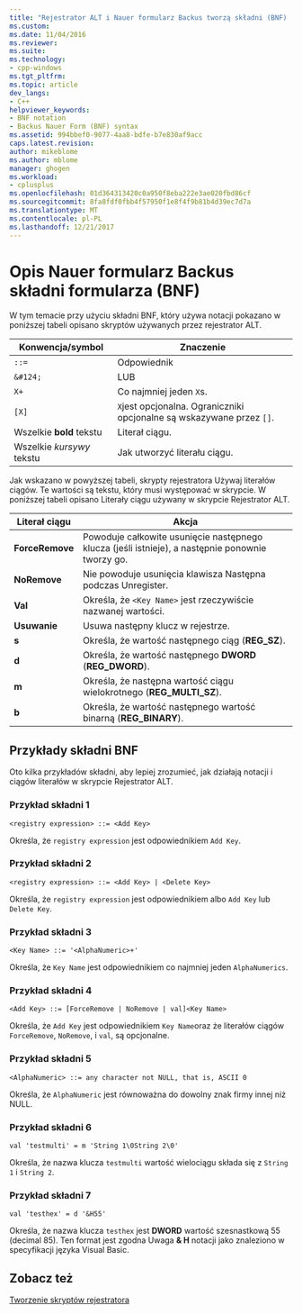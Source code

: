 ```yaml
---
title: "Rejestrator ALT i Nauer formularz Backus tworzą składni (BNF) | Dokumentacja firmy Microsoft"
ms.custom: 
ms.date: 11/04/2016
ms.reviewer: 
ms.suite: 
ms.technology:
- cpp-windows
ms.tgt_pltfrm: 
ms.topic: article
dev_langs:
- C++
helpviewer_keywords:
- BNF notation
- Backus Nauer Form (BNF) syntax
ms.assetid: 994bbef0-9077-4aa8-bdfe-b7e830af9acc
caps.latest.revision: 
author: mikeblome
ms.author: mblome
manager: ghogen
ms.workload:
- cplusplus
ms.openlocfilehash: 01d364313420c0a950f8eba222e3ae020fbd86cf
ms.sourcegitcommit: 8fa8fdf0fbb4f57950f1e8f4f9b81b4d39ec7d7a
ms.translationtype: MT
ms.contentlocale: pl-PL
ms.lasthandoff: 12/21/2017
---
```

# <a name="understanding-backus-nauer-form-bnf-syntax"></a>Opis Nauer formularz Backus składni formularza (BNF)
W tym temacie przy użyciu składni BNF, który używa notacji pokazano w poniższej tabeli opisano skryptów używanych przez rejestrator ALT.  
  
|Konwencja/symbol|Znaczenie|  
|------------------------|-------------|  
|`::=`|Odpowiednik|  
|`&#124;`|LUB|  
|`X+`|Co najmniej jeden `X`s.|  
|`[X]`|`X`jest opcjonalna. Ograniczniki opcjonalne są wskazywane przez `[]`.|  
|Wszelkie **bold** tekstu|Literał ciągu.|  
|Wszelkie *kursywy* tekstu|Jak utworzyć literału ciągu.|  
  
 Jak wskazano w powyższej tabeli, skrypty rejestratora Używaj literałów ciągów. Te wartości są tekstu, który musi występować w skrypcie. W poniższej tabeli opisano Literały ciągu używany w skrypcie Rejestrator ALT.  
  
|Literał ciągu|Akcja|  
|--------------------|------------|  
|**ForceRemove**|Powoduje całkowite usunięcie następnego klucza (jeśli istnieje), a następnie ponownie tworzy go.|  
|**NoRemove**|Nie powoduje usunięcia klawisza Następna podczas Unregister.|  
|**Val**|Określa, że `<Key Name>` jest rzeczywiście nazwanej wartości.|  
|**Usuwanie**|Usuwa następny klucz w rejestrze.|  
|**s**|Określa, że wartość następnego ciąg (**REG_SZ**).|  
|**d**|Określa, że wartość następnego **DWORD** (**REG_DWORD**).|  
|**m**|Określa, że następna wartość ciągu wielokrotnego (**REG_MULTI_SZ**).|  
|**b**|Określa, że wartość następnego wartość binarną (**REG_BINARY**).|  
  
## <a name="bnf-syntax-examples"></a>Przykłady składni BNF  
 Oto kilka przykładów składni, aby lepiej zrozumieć, jak działają notacji i ciągów literałów w skrypcie Rejestrator ALT.  
  
### <a name="syntax-example-1"></a>Przykład składni 1  
  
```  
<registry expression> ::= <Add Key>  
```  
  
 Określa, że `registry expression` jest odpowiednikiem `Add Key`.  
  
### <a name="syntax-example-2"></a>Przykład składni 2  
  
```  
<registry expression> ::= <Add Key> | <Delete Key>  
```  
  
 Określa, że `registry expression` jest odpowiednikiem albo `Add Key` lub `Delete Key`.  
  
### <a name="syntax-example-3"></a>Przykład składni 3  
  
```  
<Key Name> ::= '<AlphaNumeric>+'  
```  
  
 Określa, że `Key Name` jest odpowiednikiem co najmniej jeden `AlphaNumerics`.  
  
### <a name="syntax-example-4"></a>Przykład składni 4  
  
```  
<Add Key> ::= [ForceRemove | NoRemove | val]<Key Name>  
```  
  
 Określa, że `Add Key` jest odpowiednikiem `Key Name`oraz że literałów ciągów `ForceRemove`, `NoRemove`, i `val`, są opcjonalne.  
  
### <a name="syntax-example-5"></a>Przykład składni 5  
  
```  
<AlphaNumeric> ::= any character not NULL, that is, ASCII 0  
```  
  
 Określa, że `AlphaNumeric` jest równoważna do dowolny znak firmy innej niż NULL.  
  
### <a name="syntax-example-6"></a>Przykład składni 6  
  
```  
val 'testmulti' = m 'String 1\0String 2\0'  
```  
  
 Określa, że nazwa klucza `testmulti` wartość wielociągu składa się z `String 1` i `String 2`.  
  
### <a name="syntax-example-7"></a>Przykład składni 7  
  
```  
val 'testhex' = d '&H55'  
```  
  
 Określa, że nazwa klucza `testhex` jest **DWORD** wartość szesnastkową 55 (decimal 85). Ten format jest zgodna Uwaga **& H** notacji jako znaleziono w specyfikacji języka Visual Basic.  
  
## <a name="see-also"></a>Zobacz też  
 [Tworzenie skryptów rejestratora](../atl/creating-registrar-scripts.md)


